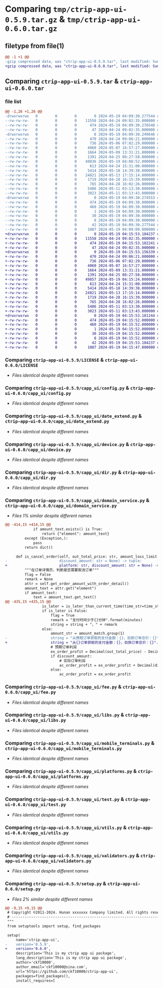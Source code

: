 # Comparing `tmp/ctrip-app-ui-0.5.9.tar.gz` & `tmp/ctrip-app-ui-0.6.0.tar.gz`

## filetype from file(1)

```diff
@@ -1 +1 @@
-gzip compressed data, was "ctrip-app-ui-0.5.9.tar", last modified: Sun May 19 04:09:30 2024, max compression
+gzip compressed data, was "ctrip-app-ui-0.6.0.tar", last modified: Sun May 19 04:15:53 2024, max compression
```

## Comparing `ctrip-app-ui-0.5.9.tar` & `ctrip-app-ui-0.6.0.tar`

### file list

```diff
@@ -1,26 +1,26 @@
-drwxrwxrwx   0        0        0        0 2024-05-19 04:09:30.277544 ctrip-app-ui-0.5.9/
--rw-rw-rw-   0        0        0    11558 2024-04-24 09:02:35.000000 ctrip-app-ui-0.5.9/LICENSE
--rw-rw-rw-   0        0        0      474 2024-05-19 04:09:30.276548 ctrip-app-ui-0.5.9/PKG-INFO
--rw-rw-rw-   0        0        0       47 2024-04-24 09:02:35.000000 ctrip-app-ui-0.5.9/README.md
-drwxrwxrwx   0        0        0        0 2024-05-19 04:09:30.249646 ctrip-app-ui-0.5.9/capp_ui/
--rw-rw-rw-   0        0        0      470 2024-04-24 09:06:21.000000 ctrip-app-ui-0.5.9/capp_ui/__init__.py
--rw-rw-rw-   0        0        0      736 2024-05-06 07:02:29.000000 ctrip-app-ui-0.5.9/capp_ui/config.py
--rw-rw-rw-   0        0        0     4060 2024-05-07 16:57:27.000000 ctrip-app-ui-0.5.9/capp_ui/date_extend.py
--rw-rw-rw-   0        0        0     1664 2024-05-09 13:31:21.000000 ctrip-app-ui-0.5.9/capp_ui/device.py
--rw-rw-rw-   0        0        0     1391 2024-04-25 08:27:58.000000 ctrip-app-ui-0.5.9/capp_ui/dir.py
--rw-rw-rw-   0        0        0    49836 2024-05-19 04:08:52.000000 ctrip-app-ui-0.5.9/capp_ui/domain_service.py
--rw-rw-rw-   0        0        0      613 2024-04-24 15:31:00.000000 ctrip-app-ui-0.5.9/capp_ui/fee.py
--rw-rw-rw-   0        0        0     5414 2024-05-18 14:39:38.000000 ctrip-app-ui-0.5.9/capp_ui/libs.py
--rw-rw-rw-   0        0        0    24821 2024-05-13 17:15:14.000000 ctrip-app-ui-0.5.9/capp_ui/mobile_terminals.py
--rw-rw-rw-   0        0        0     1719 2024-04-28 16:15:39.000000 ctrip-app-ui-0.5.9/capp_ui/platforms.py
--rw-rw-rw-   0        0        0      765 2024-04-28 16:02:26.000000 ctrip-app-ui-0.5.9/capp_ui/test.py
--rw-rw-rw-   0        0        0     5486 2024-05-11 03:13:30.000000 ctrip-app-ui-0.5.9/capp_ui/utils.py
--rw-rw-rw-   0        0        0     3023 2024-05-11 03:13:43.000000 ctrip-app-ui-0.5.9/capp_ui/validators.py
-drwxrwxrwx   0        0        0        0 2024-05-19 04:09:30.274553 ctrip-app-ui-0.5.9/ctrip_app_ui.egg-info/
--rw-rw-rw-   0        0        0      474 2024-05-19 04:09:30.000000 ctrip-app-ui-0.5.9/ctrip_app_ui.egg-info/PKG-INFO
--rw-rw-rw-   0        0        0      460 2024-05-19 04:09:30.000000 ctrip-app-ui-0.5.9/ctrip_app_ui.egg-info/SOURCES.txt
--rw-rw-rw-   0        0        0        1 2024-05-19 04:09:30.000000 ctrip-app-ui-0.5.9/ctrip_app_ui.egg-info/dependency_links.txt
--rw-rw-rw-   0        0        0       30 2024-05-19 04:09:30.000000 ctrip-app-ui-0.5.9/ctrip_app_ui.egg-info/requires.txt
--rw-rw-rw-   0        0        0        8 2024-05-19 04:09:30.000000 ctrip-app-ui-0.5.9/ctrip_app_ui.egg-info/top_level.txt
--rw-rw-rw-   0        0        0       42 2024-05-19 04:09:30.277544 ctrip-app-ui-0.5.9/setup.cfg
--rw-rw-rw-   0        0        0     1087 2024-05-19 04:09:09.000000 ctrip-app-ui-0.5.9/setup.py
+drwxrwxrwx   0        0        0        0 2024-05-19 04:15:53.184237 ctrip-app-ui-0.6.0/
+-rw-rw-rw-   0        0        0    11558 2024-04-24 09:02:35.000000 ctrip-app-ui-0.6.0/LICENSE
+-rw-rw-rw-   0        0        0      474 2024-05-19 04:15:53.182241 ctrip-app-ui-0.6.0/PKG-INFO
+-rw-rw-rw-   0        0        0       47 2024-04-24 09:02:35.000000 ctrip-app-ui-0.6.0/README.md
+drwxrwxrwx   0        0        0        0 2024-05-19 04:15:53.156339 ctrip-app-ui-0.6.0/capp_ui/
+-rw-rw-rw-   0        0        0      470 2024-04-24 09:06:21.000000 ctrip-app-ui-0.6.0/capp_ui/__init__.py
+-rw-rw-rw-   0        0        0      736 2024-05-06 07:02:29.000000 ctrip-app-ui-0.6.0/capp_ui/config.py
+-rw-rw-rw-   0        0        0     4060 2024-05-07 16:57:27.000000 ctrip-app-ui-0.6.0/capp_ui/date_extend.py
+-rw-rw-rw-   0        0        0     1664 2024-05-09 13:31:21.000000 ctrip-app-ui-0.6.0/capp_ui/device.py
+-rw-rw-rw-   0        0        0     1391 2024-04-25 08:27:58.000000 ctrip-app-ui-0.6.0/capp_ui/dir.py
+-rw-rw-rw-   0        0        0    49857 2024-05-19 04:15:24.000000 ctrip-app-ui-0.6.0/capp_ui/domain_service.py
+-rw-rw-rw-   0        0        0      613 2024-04-24 15:31:00.000000 ctrip-app-ui-0.6.0/capp_ui/fee.py
+-rw-rw-rw-   0        0        0     5414 2024-05-18 14:39:38.000000 ctrip-app-ui-0.6.0/capp_ui/libs.py
+-rw-rw-rw-   0        0        0    24821 2024-05-13 17:15:14.000000 ctrip-app-ui-0.6.0/capp_ui/mobile_terminals.py
+-rw-rw-rw-   0        0        0     1719 2024-04-28 16:15:39.000000 ctrip-app-ui-0.6.0/capp_ui/platforms.py
+-rw-rw-rw-   0        0        0      765 2024-04-28 16:02:26.000000 ctrip-app-ui-0.6.0/capp_ui/test.py
+-rw-rw-rw-   0        0        0     5486 2024-05-11 03:13:30.000000 ctrip-app-ui-0.6.0/capp_ui/utils.py
+-rw-rw-rw-   0        0        0     3023 2024-05-11 03:13:43.000000 ctrip-app-ui-0.6.0/capp_ui/validators.py
+drwxrwxrwx   0        0        0        0 2024-05-19 04:15:53.181244 ctrip-app-ui-0.6.0/ctrip_app_ui.egg-info/
+-rw-rw-rw-   0        0        0      474 2024-05-19 04:15:52.000000 ctrip-app-ui-0.6.0/ctrip_app_ui.egg-info/PKG-INFO
+-rw-rw-rw-   0        0        0      460 2024-05-19 04:15:52.000000 ctrip-app-ui-0.6.0/ctrip_app_ui.egg-info/SOURCES.txt
+-rw-rw-rw-   0        0        0        1 2024-05-19 04:15:52.000000 ctrip-app-ui-0.6.0/ctrip_app_ui.egg-info/dependency_links.txt
+-rw-rw-rw-   0        0        0       30 2024-05-19 04:15:52.000000 ctrip-app-ui-0.6.0/ctrip_app_ui.egg-info/requires.txt
+-rw-rw-rw-   0        0        0        8 2024-05-19 04:15:52.000000 ctrip-app-ui-0.6.0/ctrip_app_ui.egg-info/top_level.txt
+-rw-rw-rw-   0        0        0       42 2024-05-19 04:15:53.184237 ctrip-app-ui-0.6.0/setup.cfg
+-rw-rw-rw-   0        0        0     1087 2024-05-19 04:15:47.000000 ctrip-app-ui-0.6.0/setup.py
```

### Comparing `ctrip-app-ui-0.5.9/LICENSE` & `ctrip-app-ui-0.6.0/LICENSE`

 * *Files identical despite different names*

### Comparing `ctrip-app-ui-0.5.9/capp_ui/config.py` & `ctrip-app-ui-0.6.0/capp_ui/config.py`

 * *Files identical despite different names*

### Comparing `ctrip-app-ui-0.5.9/capp_ui/date_extend.py` & `ctrip-app-ui-0.6.0/capp_ui/date_extend.py`

 * *Files identical despite different names*

### Comparing `ctrip-app-ui-0.5.9/capp_ui/device.py` & `ctrip-app-ui-0.6.0/capp_ui/device.py`

 * *Files identical despite different names*

### Comparing `ctrip-app-ui-0.5.9/capp_ui/dir.py` & `ctrip-app-ui-0.6.0/capp_ui/dir.py`

 * *Files identical despite different names*

### Comparing `ctrip-app-ui-0.5.9/capp_ui/domain_service.py` & `ctrip-app-ui-0.6.0/capp_ui/domain_service.py`

 * *Files 1% similar despite different names*

```diff
@@ -414,15 +414,15 @@
             if amount_text.exists() is True:
                 return {"element": amount_text}
         except (Exception,):
             pass
         return dict()
 
     def is_cancel_order(self, out_total_price: str, amount_loss_limit: str, profit_cap: str, passenger_number: int,
-                        discount_amount: str = None) -> tuple:
+                        platform: str, discount_amount: str = None) -> tuple:
         """在订单详情页，判断是否需要取消订单"""
         flag = False
         remark = None
         attr = self.get_order_amount_with_order_detail()
         amount_text = attr.get("element")
         if amount_text:
             text = amount_text.get_text()
@@ -435,15 +435,15 @@
                 is_later = is_later_than_current_time(time_str=time_str, minutes=minutes)
                 if is_later is False:
                     flag = True
                     remark = "支付时间少于{}分钟".format(minutes)
                     string = string + "，" + remark
                 else:
                     amount_str = amount_match.group(1)
-                    string = "从携程订单获取的支付金额：{}，劲旅订单总价：{}".format(amount_str, out_total_price)
+                    string = "从{}订单获取的支付金额：{}，劲旅订单总价：{}".format(platform, amount_str, out_total_price)
                     # 预期订单利润
                     ex_order_profit = Decimal(out_total_price) - Decimal(amount_str)
                     if discount_amount:
                         # 实际订单利润
                         ac_order_profit = ex_order_profit + Decimal(discount_amount)
                     else:
                         ac_order_profit = ex_order_profit
```

### Comparing `ctrip-app-ui-0.5.9/capp_ui/fee.py` & `ctrip-app-ui-0.6.0/capp_ui/fee.py`

 * *Files identical despite different names*

### Comparing `ctrip-app-ui-0.5.9/capp_ui/libs.py` & `ctrip-app-ui-0.6.0/capp_ui/libs.py`

 * *Files identical despite different names*

### Comparing `ctrip-app-ui-0.5.9/capp_ui/mobile_terminals.py` & `ctrip-app-ui-0.6.0/capp_ui/mobile_terminals.py`

 * *Files identical despite different names*

### Comparing `ctrip-app-ui-0.5.9/capp_ui/platforms.py` & `ctrip-app-ui-0.6.0/capp_ui/platforms.py`

 * *Files identical despite different names*

### Comparing `ctrip-app-ui-0.5.9/capp_ui/test.py` & `ctrip-app-ui-0.6.0/capp_ui/test.py`

 * *Files identical despite different names*

### Comparing `ctrip-app-ui-0.5.9/capp_ui/utils.py` & `ctrip-app-ui-0.6.0/capp_ui/utils.py`

 * *Files identical despite different names*

### Comparing `ctrip-app-ui-0.5.9/capp_ui/validators.py` & `ctrip-app-ui-0.6.0/capp_ui/validators.py`

 * *Files identical despite different names*

### Comparing `ctrip-app-ui-0.5.9/setup.py` & `ctrip-app-ui-0.6.0/setup.py`

 * *Files 2% similar despite different names*

```diff
@@ -9,15 +9,15 @@
 # Copyright ©2011-2024. Hunan xxxxxxx Company limited. All rights reserved.
 # ---------------------------------------------------------------------------------------------------------
 """
 from setuptools import setup, find_packages
 
 setup(
     name='ctrip-app-ui',
-    version='0.5.9',
+    version='0.6.0',
     description='This is my ctrip app ui package',
     long_description='This is my ctrip app ui package',
     author='ckf10000',
     author_email='ckf10000@sina.com',
     url='https://github.com/ckf10000/ctrip-app-ui',
     packages=find_packages(),
     install_requires=[
```

